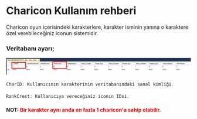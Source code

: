 # Charicon Kullanım rehberi

Charicon oyun içerisindeki karakterlere, karakter isminin yanına o karaktere özel verebileceğiniz iconun sistemidir.

### Veritabanı ayarı;
![Add IIS Website](../images/charicondbside.png)

````csharp
CharID: Kullanıcının karakterinin veritabanındaki sanal kimliği.

RankCrest: Kullanıcıya vereceğiniz iconın IDsi.
````

#### NOT: <span style="color:red">Bir karakter aynı anda en fazla 1 charicon'a sahip olabilir.</span>